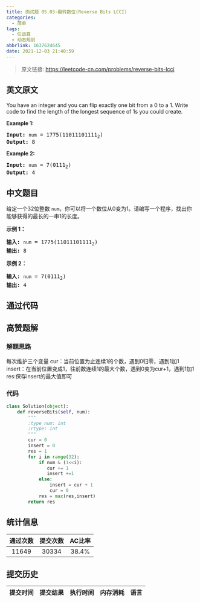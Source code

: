 ```yaml
---
title: 面试题 05.03-翻转数位(Reverse Bits LCCI)
categories:
  - 简单
tags:
  - 位运算
  - 动态规划
abbrlink: 1637624645
date: 2021-12-03 21:40:59
---
```


> 原文链接: https://leetcode-cn.com/problems/reverse-bits-lcci


## 英文原文
<div><p>You have an integer and you can flip exactly one bit from a 0 to a 1. Write code to find the length of the longest sequence of 1s you could create.</p>

<p><strong>Example 1: </strong></p>

<pre>
<strong>Input:</strong> <code>num</code> = 1775(11011101111<sub>2</sub>)
<strong>Output:</strong> 8
</pre>

<p><strong>Example 2: </strong></p>

<pre>
<strong>Input:</strong> <code>num</code> = 7(0111<sub>2</sub>)
<strong>Output:</strong> 4
</pre>
</div>

## 中文题目
<div><p>给定一个32位整数 <code>num</code>，你可以将一个数位从0变为1。请编写一个程序，找出你能够获得的最长的一串1的长度。</p>

<p><strong>示例 1：</strong></p>

<pre><strong>输入:</strong> <code>num</code> = 1775(11011101111<sub>2</sub>)
<strong>输出:</strong> 8
</pre>

<p><strong>示例 2：</strong></p>

<pre><strong>输入:</strong> <code>num</code> = 7(0111<sub>2</sub>)
<strong>输出:</strong> 4
</pre>
</div>

## 通过代码
<RecoDemo>
</RecoDemo>


## 高赞题解
### 解题思路
每次维护三个变量
cur：当前位置为止连续1的个数，遇到0归零，遇到1加1
insert：在当前位置变成1，往前数连续1的最大个数，遇到0变为cur+1，遇到1加1
res:保存insert的最大值即可


### 代码

```python
class Solution(object):
    def reverseBits(self, num):
        """
        :type num: int
        :rtype: int
        """
        cur = 0
        insert = 0
        res = 1
        for i in range(32):
            if num & (1<<i):
               cur += 1
               insert +=1
            else:
                insert = cur + 1
                cur = 0
            res = max(res,insert)
        return res
```

## 统计信息
| 通过次数 | 提交次数 | AC比率 |
| :------: | :------: | :------: |
|    11649    |    30334    |   38.4%   |

## 提交历史
| 提交时间 | 提交结果 | 执行时间 |  内存消耗  | 语言 |
| :------: | :------: | :------: | :--------: | :--------: |
